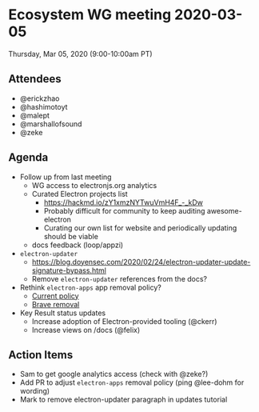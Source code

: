 # Ecosystem WG meeting 2020-03-05

Thursday, Mar 05, 2020 (9:00-10:00am PT)

## Attendees

* @erickzhao
* @hashimotoyt
* @malept
* @marshallofsound
* @zeke

## Agenda

* Follow up from last meeting
  * WG access to electronjs.org analytics
  * Curated Electron projects list
      * https://hackmd.io/zY1xmzNYTwuVmH4F_-_kDw
      * Probably difficult for community to keep auditing awesome-electron
      * Curating our own list for website and periodically updating should be viable
  * docs feedback (loop/appzi)
* `electron-updater`
  * https://blog.doyensec.com/2020/02/24/electron-updater-update-signature-bypass.html
  * Remove `electron-updater` references from the docs?
* Rethink `electron-apps` app removal policy?
  * [Current policy](https://github.com/electron/apps/blob/29491c9/contributing.md#removing-or-disabling-apps)
  * [Brave removal](https://github.com/electron/apps/pull/1334)
* Key Result status updates
  * Increase adoption of Electron-provided tooling (@ckerr)
  * Increase views on /docs (@felix)

## Action Items

* Sam to get google analytics access (check with @zeke?)
* Add PR to adjust `electron-apps` removal policy (ping @lee-dohm for wording)
* Mark to remove electron-updater paragraph in updates tutorial
